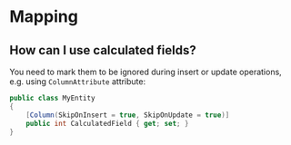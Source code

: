 # Mapping
## How can I use calculated fields?

You need to mark them to be ignored during insert or update operations, e.g. using `ColumnAttribute` attribute:
```cs
public class MyEntity
{
    [Column(SkipOnInsert = true, SkipOnUpdate = true)]
    public int CalculatedField { get; set; }
}
```